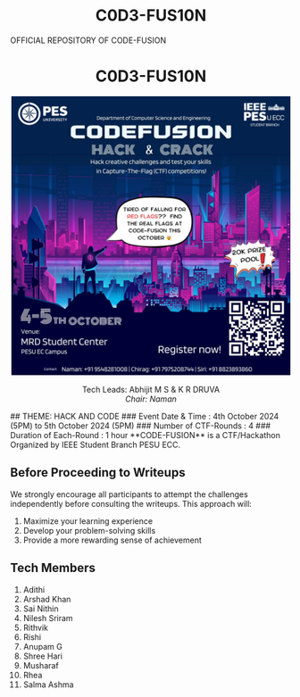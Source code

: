 # <h1 align="center">C0D3-FUS10N</h1>
OFFICIAL REPOSITORY OF CODE-FUSION

<div align="center">
  <h1>C0D3-FUS10N</h1>
  <img src="Poster.jpeg" alt="Poster" width="500">
  
  Tech Leads: Abhijit M S & K R DRUVA  
  *Chair: Naman*
</div>
## THEME: HACK AND CODE
### Event Date & Time : 4th October 2024 (5PM) to 5th October 2024 (5PM)
### Number of CTF-Rounds : 4
### Duration of Each-Round : 1 hour
**CODE-FUSION** is a CTF/Hackathon Organized by IEEE Student Branch PESU ECC.


## Before Proceeding to Writeups
We strongly encourage all participants to attempt the challenges independently before consulting the writeups. This approach will:

1. Maximize your learning experience
2. Develop your problem-solving skills
3. Provide a more rewarding sense of achievement

## Tech Members
1. Adithi
2. Arshad Khan
3. Sai Nithin
4. Nilesh Sriram
5. Rithvik
6. Rishi
7. Anupam G
8. Shree Hari
9. Musharaf
10. Rhea
11. Salma Ashma



